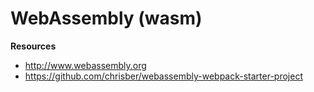 # WebAssembly (wasm)



**Resources**
 - http://www.webassembly.org
 - https://github.com/chrisber/webassembly-webpack-starter-project
